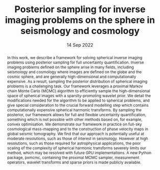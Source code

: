 ---
title: "Posterior sampling for inverse imaging problems on the sphere in seismology and cosmology"

# Authors
# If you created a profile for a user (e.g. the default `admin` user), write the username (folder name) here 
# and it will be replaced with their full name and linked to their profile.
authors:
- A. Marignier
- J. D. McEwen
- A. M. G. Ferreira
- T. D. Kitching

# Author notes (optional)
author_notes: []

date: "14 Sep 2022"
doi: "10.48550/arXiv.2107.06500"

# Publication type.
# Legend: 0 = Uncategorized; 1 = Conference paper; 2 = Journal article;
# 3 = Preprint / Working Paper; 4 = Report; 5 = Book; 6 = Book section;
# 7 = Thesis; 8 = Patent
publication_types: ["3"]

# Publication name and optional abbreviated publication name.
publication: "*Royal Astronomical Society Techniques and Instruments, under review*"
publication_short: "*RASTI, under review*"

abstract:     In this work, we describe a framework for solving spherical inverse imaging problems using posterior sampling for full uncertainty quantification.
    Inverse imaging problems defined on the sphere arise in many fields, including seismology and cosmology where images are defined on the globe and the cosmic sphere, and are generally high-dimensional and computationally expensive.
    As a result, sampling the posterior distribution of spherical imaging problems is a challenging task.
    Our framework leverages a proximal Markov chain Monte Carlo (MCMC) algorithm to efficiently sample the high-dimensional space of spherical images with a sparsity-promoting wavelet prior.
    We detail the modifications needed for the algorithm to be applied to spherical problems, and give special consideration to the crucial forward modelling step which contains computationally expensive spherical harmonic transforms.
    By sampling the posterior, our framework allows for full and flexible uncertainty quantification, something which is not possible with other methods based on, for example, convex optimisation.
    We demonstrate our framework in practice on full-sky cosmological mass-mapping and to the construction of phase velocity maps in global seismic tomography.
    We find that our approach is potentially useful at moderate resolutions, such as those of interest in seismology.
    However at high resolutions, such as those required for astrophysical applications, the poor scaling of the complexity of spherical harmonic transforms severely limits our method, which may be resolved with future GPU implementations.
    A new Python package, pxmcmc, containing the proximal MCMC sampler, measurement operators, wavelet transforms and sparse priors is made publicly available.

tags: []

# Custom links (uncomment lines below)
links:
- name: URL
  url: https://arxiv.org/abs/2107.06500
  icon_pack: fas
  icon: globe
---